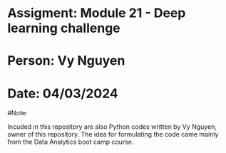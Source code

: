# Assigment: Module 21 - Deep learning challenge

# Person: Vy Nguyen

# Date: 04/03/2024

#Note:

Incuded in this repository are also Python codes written by Vy Nguyen, owner of this repository. The idea for formulating the code came mainly from the Data Analytics boot camp course.

